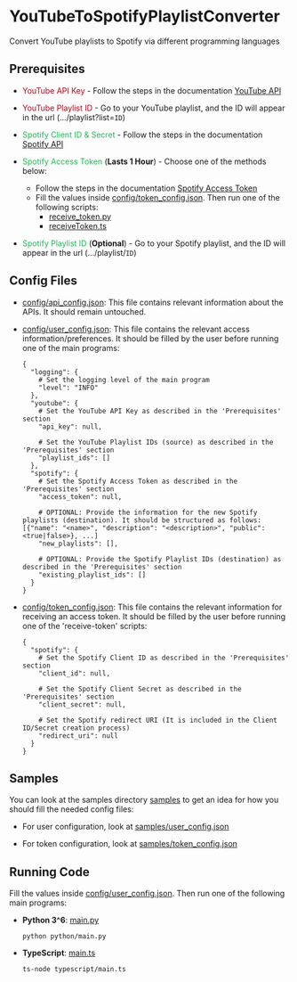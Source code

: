 # YouTubeToSpotifyPlaylistConverter

Convert YouTube playlists to Spotify via different programming languages

## Prerequisites

* <span style="color:#b2071d">YouTube API Key</span> - Follow the steps in the
  documentation [YouTube API][YouTubeAPILink]


* <span style="color:#b2071d">YouTube Playlist ID</span> - Go to your YouTube playlist, and the ID will appear in the
  url (.../playlist?list=`ID`)


* <span style="color:#1db954">Spotify Client ID & Secret</span> - Follow the steps in the
  documentation [Spotify API][SpotifyAPILink]


* <span style="color:#1db954">Spotify Access Token</span> (**Lasts 1 Hour**) - Choose one of the methods below:
    * Follow the steps in the documentation [Spotify Access Token][SpotifyTokenLink]
    * Fill the values inside [config/token_config.json](config/token_config.json). Then run one of the following
      scripts:
        * [receive_token.py](python/src/spotify/receive_token.py)
        * [receiveToken.ts](typescript/spotify/receiveToken.ts)


* <span style="color:#1db954">Spotify Playlist ID</span> (**Optional**) - Go to your Spotify playlist, and the ID will
  appear in the url (.../playlist/`ID`)

## Config Files

* [config/api_config.json](config/api_config.json): This file contains relevant information about the APIs. It should
  remain untouched.

* [config/user_config.json](config/user_config.json): This file contains the relevant access information/preferences. It
  should be filled by the user before running one of the main programs:
  ```shell
  {
    "logging": {
      # Set the logging level of the main program
      "level": "INFO"
    },
    "youtube": {
      # Set the YouTube API Key as described in the 'Prerequisites' section
      "api_key": null, 
  
      # Set the YouTube Playlist IDs (source) as described in the 'Prerequisites' section
      "playlist_ids": [] 
    },
    "spotify": {
      # Set the Spotify Access Token as described in the 'Prerequisites' section
      "access_token": null, 
      
      # OPTIONAL: Provide the information for the new Spotify playlists (destination). It should be structured as follows: [{"name": "<name>", "description": "<description>", "public": <true|false>}, ...]
      "new_playlists": [], 
        
      # OPTIONAL: Provide the Spotify Playlist IDs (destination) as described in the 'Prerequisites' section
      "existing_playlist_ids": [] 
    }
  }
  ```

* [config/token_config.json](config/token_config.json): This file contains the relevant information for receiving an
  access token. It should be filled by the user before running one of the 'receive-token' scripts:
  ```shell
  {
    "spotify": {
      # Set the Spotify Client ID as described in the 'Prerequisites' section
      "client_id": null,
  
      # Set the Spotify Client Secret as described in the 'Prerequisites' section
      "client_secret": null,
  
      # Set the Spotify redirect URI (It is included in the Client ID/Secret creation process) 
      "redirect_uri": null
    }
  }
  ```

## Samples

You can look at the samples directory [samples](samples) to get an idea for how you should fill the needed config files:

* For user configuration, look at [samples/user_config.json](samples/user_config.json)

* For token configuration, look at [samples/token_config.json](samples/token_config.json)

[YouTubeAPILink]:https://developers.google.com/youtube/v3/getting-started

[SpotifyAPILink]:https://developer.spotify.com/documentation/web-api/concepts/apps

[SpotifyTokenLink]:https://developer.spotify.com/documentation/web-api/concepts/access-token

## Running Code

Fill the values inside [config/user_config.json](config/user_config.json). Then run one of the following main programs:

* **Python 3^6**: [main.py](python/main.py)
    ```shell
    python python/main.py
    ```
* **TypeScript**: [main.ts](typescript/main.ts)
    ```shell
    ts-node typescript/main.ts
    ```